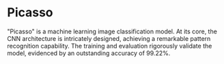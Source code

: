 # Picasso
"Picasso" is a machine learning image classification model. At its core, the CNN architecture is intricately designed, achieving a remarkable pattern recognition capability. The training and evaluation rigorously validate the model, evidenced by an outstanding accuracy of 99.22%.
